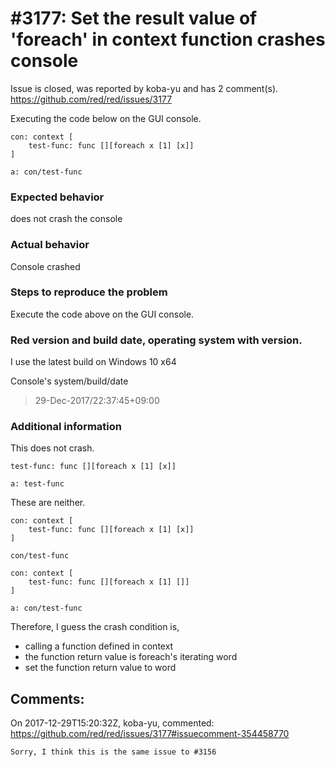 
#3177: Set the result value of 'foreach' in context function crashes console
================================================================================
Issue is closed, was reported by koba-yu and has 2 comment(s).
<https://github.com/red/red/issues/3177>

Executing the code below on the GUI console.

```red
con: context [
	test-func: func [][foreach x [1] [x]]
]

a: con/test-func
```

### Expected behavior
does not crash the console

### Actual behavior
Console crashed

### Steps to reproduce the problem
Execute the code above on the GUI console.

### Red version and build date, operating system with version.
I use the latest build on Windows 10 x64

Console's system/build/date
> 29-Dec-2017/22:37:45+09:00

### Additional information

This does not crash.

```red
test-func: func [][foreach x [1] [x]]

a: test-func
```

These are neither.

```red
con: context [
	test-func: func [][foreach x [1] [x]]
]

con/test-func
```

```red
con: context [
	test-func: func [][foreach x [1] []]
]

a: con/test-func
```

Therefore, I guess the crash condition is,

* calling a function defined in context
* the function return value is foreach's iterating word
* set the function return value to word


Comments:
--------------------------------------------------------------------------------

On 2017-12-29T15:20:32Z, koba-yu, commented:
<https://github.com/red/red/issues/3177#issuecomment-354458770>

    Sorry, I think this is the same issue to #3156

